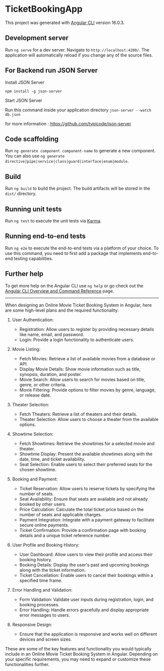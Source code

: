 # TicketBookingApp

This project was generated with [Angular CLI](https://github.com/angular/angular-cli) version 16.0.3.

## Development server

Run `ng serve` for a dev server. Navigate to `http://localhost:4200/`. The application will automatically reload if you change any of the source files.

## For Backend run JSON Server 

Install JSON Server

`npm install -g json-server` 

Start JSON Server
 
Run this command inside your application directory
`json-server --watch db.json`

for more information : https://github.com/typicode/json-server
## Code scaffolding

Run `ng generate component component-name` to generate a new component. You can also use `ng generate directive|pipe|service|class|guard|interface|enum|module`.

## Build

Run `ng build` to build the project. The build artifacts will be stored in the `dist/` directory.

## Running unit tests

Run `ng test` to execute the unit tests via [Karma](https://karma-runner.github.io).

## Running end-to-end tests

Run `ng e2e` to execute the end-to-end tests via a platform of your choice. To use this command, you need to first add a package that implements end-to-end testing capabilities.

## Further help

To get more help on the Angular CLI use `ng help` or go check out the [Angular CLI Overview and Command Reference](https://angular.io/cli) page.

-------------------------------------------------

When designing an Online Movie Ticket Booking System in Angular, here are some high-level plans and the required functionality:

1. User Authentication:
   - Registration: Allow users to register by providing necessary details like name, email, and password.
   - Login: Provide a login functionality to authenticate users.

2. Movie Listing:
   - Fetch Movies: Retrieve a list of available movies from a database or API.
   - Display Movie Details: Show movie information such as title, synopsis, duration, and poster.
   - Movie Search: Allow users to search for movies based on title, genre, or other criteria.
   - Movie Filtering: Provide options to filter movies by genre, language, or release date.

3. Theater Selection:
   - Fetch Theaters: Retrieve a list of theaters and their details.
   - Theater Selection: Allow users to choose a theater from the available options.

4. Showtime Selection:
   - Fetch Showtimes: Retrieve the showtimes for a selected movie and theater.
   - Showtime Display: Present the available showtimes along with the date, time, and ticket availability.
   - Seat Selection: Enable users to select their preferred seats for the chosen showtime.

5. Booking and Payment:
   - Ticket Reservation: Allow users to reserve tickets by specifying the number of seats.
   - Seat Availability: Ensure that seats are available and not already booked by other users.
   - Price Calculation: Calculate the total ticket price based on the number of seats and applicable charges.
   - Payment Integration: Integrate with a payment gateway to facilitate secure online payments.
   - Ticket Confirmation: Provide a confirmation page with booking details and a unique ticket reference number.

6. User Profile and Booking History:
   - User Dashboard: Allow users to view their profile and access their booking history.
   - Booking Details: Display the user's past and upcoming bookings along with the ticket information.
   - Ticket Cancellation: Enable users to cancel their bookings within a specified time frame.

7. Error Handling and Validation:
   - Form Validation: Validate user inputs during registration, login, and booking processes.
   - Error Handling: Handle errors gracefully and display appropriate error messages to users.

8. Responsive Design:
   - Ensure that the application is responsive and works well on different devices and screen sizes.

These are some of the key features and functionality you would typically include in an Online Movie Ticket Booking System in Angular. Depending on your specific requirements, you may need to expand or customize these functionalities further.
